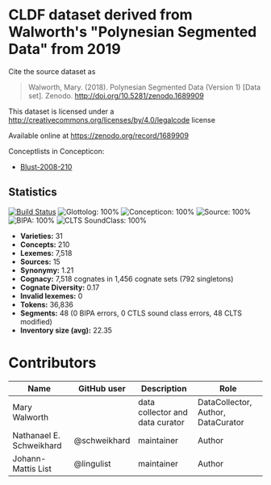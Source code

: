 # CLDF dataset derived from Walworth's "Polynesian Segmented Data" from 2019

Cite the source dataset as

> Walworth, Mary. (2018). Polynesian Segmented Data (Version 1) [Data set]. Zenodo. http://doi.org/10.5281/zenodo.1689909

This dataset is licensed under a http://creativecommons.org/licenses/by/4.0/legalcode license

Available online at https://zenodo.org/record/1689909


Conceptlists in Concepticon:
- [Blust-2008-210](https://concepticon.clld.org/contributions/Blust-2008-210)
## Statistics


[![Build Status](https://travis-ci.org/lexibank/walworthpolynesian.svg?branch=master)](https://travis-ci.org/lexibank/walworthpolynesian)
![Glottolog: 100%](https://img.shields.io/badge/Glottolog-100%25-brightgreen.svg "Glottolog: 100%")
![Concepticon: 100%](https://img.shields.io/badge/Concepticon-100%25-brightgreen.svg "Concepticon: 100%")
![Source: 100%](https://img.shields.io/badge/Source-100%25-brightgreen.svg "Source: 100%")
![BIPA: 100%](https://img.shields.io/badge/BIPA-100%25-brightgreen.svg "BIPA: 100%")
![CLTS SoundClass: 100%](https://img.shields.io/badge/CLTS%20SoundClass-100%25-brightgreen.svg "CLTS SoundClass: 100%")

- **Varieties:** 31
- **Concepts:** 210
- **Lexemes:** 7,518
- **Sources:** 15
- **Synonymy:** 1.21
- **Cognacy:** 7,518 cognates in 1,456 cognate sets (792 singletons)
- **Cognate Diversity:** 0.17
- **Invalid lexemes:** 0
- **Tokens:** 36,836
- **Segments:** 48 (0 BIPA errors, 0 CTLS sound class errors, 48 CLTS modified)
- **Inventory size (avg):** 22.35

# Contributors

Name               | GitHub user | Description | Role
---                | ---         | --- | ---
Mary Walworth |  | data collector and data curator | DataCollector, Author, DataCurator
Nathanael E. Schweikhard | @schweikhard  | maintainer | Author
Johann-Mattis List	| @lingulist | maintainer | Author


